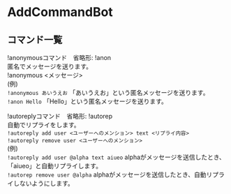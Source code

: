 # AddCommandBot
## コマンド一覧
!anonymousコマンド　省略形: !anon  
匿名でメッセージを送ります。  
!anonymous <メッセージ>  
(例)  
`!anonymous あいうえお` 「あいうえお」という匿名メッセージを送ります。  
`!anon Hello` 「Hello」という匿名メッセージを送ります。  

!autoreplyコマンド　省略形: !autorep  
自動でリプライをします。  
`!autoreply add user <ユーザーへのメンション> text <リプライ内容>`  
`!autoreply remove user <ユーザーへのメンション>`  
(例)  
`!autoreply add user @alpha text aiueo` alphaがメッセージを送信したとき、「aiueo」と自動リプライします。  
`!autorep remove user @alpha` alphaがメッセージを送信したとき、自動リプライしないようにします。  